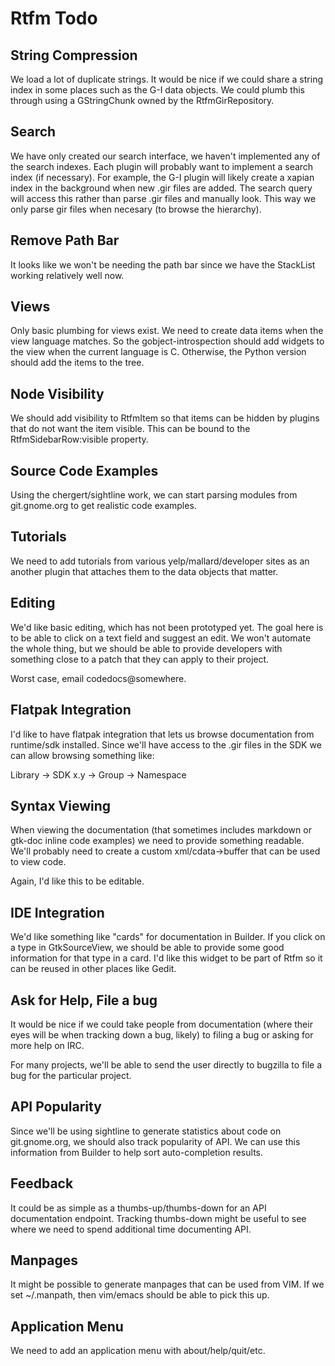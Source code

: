 # Rtfm Todo

## String Compression

We load a lot of duplicate strings. It would be nice if we could share a
string index in some places such as the G-I data objects. We could plumb
this through using a GStringChunk owned by the RtfmGirRepository.

## Search

We have only created our search interface, we haven't implemented any of the
search indexes. Each plugin will probably want to implement a search index
(if necessary). For example, the G-I plugin will likely create a xapian
index in the background when new .gir files are added. The search query
will access this rather than parse .gir files and manually look. This way
we only parse gir files when necesary (to browse the hierarchy).

## Remove Path Bar

It looks like we won't be needing the path bar since we have the StackList
working relatively well now.

## Views

Only basic plumbing for views exist. We need to create data items when the
view language matches. So the gobject-introspection should add widgets to
the view when the current language is C. Otherwise, the Python version should
add the items to the tree.

## Node Visibility

We should add visibility to RtfmItem so that items can be hidden by plugins
that do not want the item visible. This can be bound to the
RtfmSidebarRow:visible property.

## Source Code Examples

Using the chergert/sightline work, we can start parsing modules from
git.gnome.org to get realistic code examples.

## Tutorials

We need to add tutorials from various yelp/mallard/developer sites as an
another plugin that attaches them to the data objects that matter.

## Editing

We'd like basic editing, which has not been prototyped yet. The goal here
is to be able to click on a text field and suggest an edit. We won't automate
the whole thing, but we should be able to provide developers with something
close to a patch that they can apply to their project.

Worst case, email codedocs@somewhere.

## Flatpak Integration

I'd like to have flatpak integration that lets us browse documentation from
runtime/sdk installed. Since we'll have access to the .gir files in the SDK we
can allow browsing something like:

  Library → SDK x.y → Group → Namespace

## Syntax Viewing

When viewing the documentation (that sometimes includes markdown or gtk-doc
inline code examples) we need to provide something readable. We'll probably
need to create a custom xml/cdata→buffer that can be used to view code.

Again, I'd like this to be editable.

## IDE Integration

We'd like something like "cards" for documentation in Builder. If you click
on a type in GtkSourceView, we should be able to provide some good information
for that type in a card. I'd like this widget to be part of Rtfm so it can
be reused in other places like Gedit.

## Ask for Help, File a bug

It would be nice if we could take people from documentation (where their eyes
will be when tracking down a bug, likely) to filing a bug or asking for more
help on IRC.

For many projects, we'll be able to send the user directly to bugzilla to
file a bug for the particular project.

## API Popularity

Since we'll be using sightline to generate statistics about code on
git.gnome.org, we should also track popularity of API. We can use this
information from Builder to help sort auto-completion results.

## Feedback

It could be as simple as a thumbs-up/thumbs-down for an API documentation
endpoint. Tracking thumbs-down might be useful to see where we need to
spend additional time documenting API.

## Manpages

It might be possible to generate manpages that can be used from VIM.
If we set ~/.manpath, then vim/emacs should be able to pick this up.

## Application Menu

We need to add an application menu with about/help/quit/etc.

